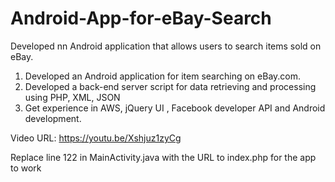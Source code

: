 # Android-App-for-eBay-Search
Developed nn Android application that allows users to search items sold on eBay.

1. Developed an Android application for item searching on eBay.com.
2. Developed a back-end server script for data retrieving and processing using PHP, XML, JSON
3. Get experience in AWS, jQuery UI , Facebook developer API and Android development.

Video URL: https://youtu.be/Xshjuz1zyCg


Replace line 122 in MainActivity.java  with the URL to index.php for the app to work
